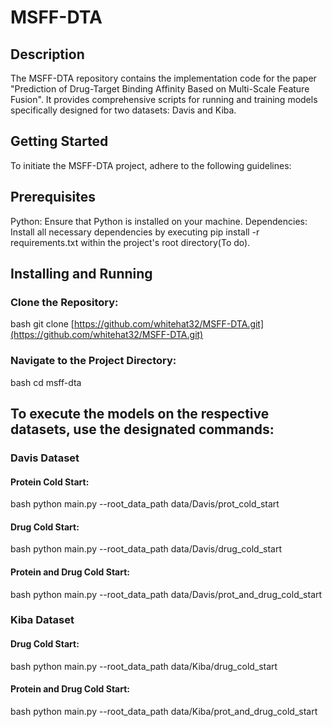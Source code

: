 # MSFF-DTA

## Description
The MSFF-DTA repository contains the implementation code for the paper "Prediction of Drug-Target Binding Affinity Based on Multi-Scale Feature Fusion". It provides comprehensive scripts for running and training models specifically designed for two datasets: Davis and Kiba.

## Getting Started
To initiate the MSFF-DTA project, adhere to the following guidelines:

## Prerequisites
Python: Ensure that Python is installed on your machine.
Dependencies: Install all necessary dependencies by executing 
pip install -r requirements.txt within the project's root directory(To do).

## Installing and Running
### Clone the Repository:
bash
git clone [https://github.com/whitehat32/MSFF-DTA.git](https://github.com/whitehat32/MSFF-DTA.git)


### Navigate to the Project Directory:
bash
cd msff-dta

## To execute the models on the respective datasets, use the designated commands:
### Davis Dataset
#### Protein Cold Start:
bash
python main.py --root_data_path data/Davis/prot_cold_start
#### Drug Cold Start:
bash
python main.py --root_data_path data/Davis/drug_cold_start
#### Protein and Drug Cold Start:
bash
python main.py --root_data_path data/Davis/prot_and_drug_cold_start

### Kiba Dataset
#### Drug Cold Start:
bash
python main.py --root_data_path data/Kiba/drug_cold_start
#### Protein and Drug Cold Start:
bash
python main.py --root_data_path data/Kiba/prot_and_drug_cold_start


